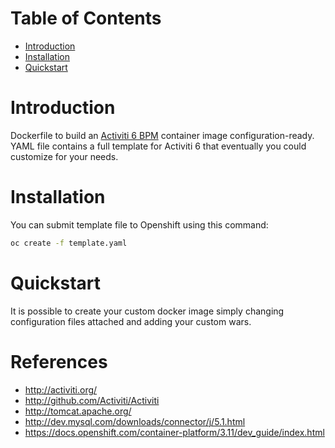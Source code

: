 # Table of Contents
- [Introduction](#introduction)
- [Installation](#installation)
- [Quickstart](#quickstart)


# Introduction

Dockerfile to build an [Activiti 6 BPM](#http://www.activiti.org/) container image configuration-ready. YAML file contains a full template for Activiti 6 that eventually you could customize for your needs.

# Installation

You can submit template file to Openshift using this command:

```bash
oc create -f template.yaml
```

# Quickstart

It is possible to create your custom docker image simply changing configuration files attached and adding your custom wars.

# References

* http://activiti.org/
* http://github.com/Activiti/Activiti
* http://tomcat.apache.org/
* http://dev.mysql.com/downloads/connector/j/5.1.html
* https://docs.openshift.com/container-platform/3.11/dev_guide/index.html
